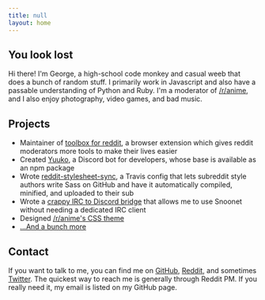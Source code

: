 ```yaml
---
title: null
layout: home
---
```


## You look lost

Hi there! I'm George, a high-school code monkey and casual weeb that does a bunch of random stuff. I primarily work in Javascript and also have a passable understanding of Python and Ruby. I'm a moderator of [/r/anime](https://www.reddit.com/r/anime), and I also enjoy photography, video games, and bad music.

## Projects

- Maintainer of [toolbox for reddit](https://github.com/toolbox-team), a browser extension which gives reddit moderators more tools to make their lives easier
- Created [Yuuko](https://github.com/Geo1088/yuuko), a Discord bot for developers, whose base is available as an npm package
- Wrote [reddit-stylesheet-sync](https://github.com/Geo1088/reddit-stylesheet-sync), a Travis config that lets subreddit style authors write Sass on GitHub and have it automatically compiled, minified, and uploaded to their sub
- Wrote a [crappy IRC to Discord bridge](https://github.com/Geo1088/irc-discord) that allows me to use Snoonet without needing a dedicated IRC client
- Designed [/r/anime's CSS theme](https://github.com/r-anime/stylesheet)
- [...And a bunch more](https://github.com/Geo1088?tab=repositories)

## Contact

If you want to talk to me, you can find me on [GitHub](https://github.com/Geo1088), [Reddit](https://www.reddit.com/user/geo1088), and sometimes [Twitter](https://twitter/com/geo1088_). The quickest way to reach me is generally through Reddit PM. If you really need it, my email is listed on my GitHub page.
